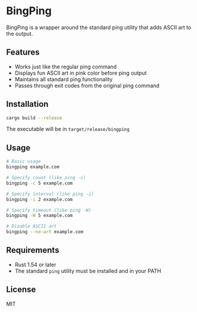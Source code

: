 # BingPing

BingPing is a wrapper around the standard ping utility that adds ASCII art to the output.

## Features

- Works just like the regular ping command
- Displays fun ASCII art in pink color before ping output
- Maintains all standard ping functionality
- Passes through exit codes from the original ping command

## Installation

```bash
cargo build --release
```

The executable will be in `target/release/bingping`

## Usage

```bash
# Basic usage
bingping example.com

# Specify count (like ping -c)
bingping -c 5 example.com

# Specify interval (like ping -i)
bingping -i 2 example.com

# Specify timeout (like ping -W)
bingping -W 5 example.com

# Disable ASCII art
bingping --no-art example.com
```

## Requirements

- Rust 1.54 or later
- The standard `ping` utility must be installed and in your PATH

## License

MIT